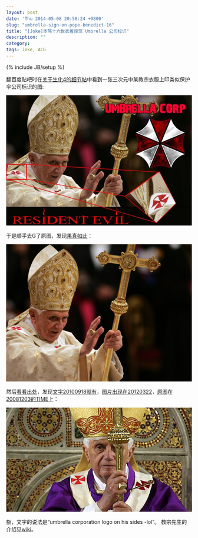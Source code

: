 ```yaml
---
layout: post
date: 'Thu 2014-05-08 20:58:24 +0800'
slug: "umbrella-sign-on-pope-benedict-16"
title: "[Joke]本笃十六世衣着惊现 Umbrella 公司标识"
description: ""
category: 
tags: Joke, ACG
---
```

{% include JB/setup %}

翻百度贴吧时在[关于生化4的细节帖](http://tieba.baidu.com/p/3026484380?pn=2#50069724521)中看到一张三次元中某教宗衣服上印类似保护伞公司标识的图:

![](/assets/images/2014/UmbrellaPB0.jpg)

于是顺手去G了原图，发现[果真如此](http://www.google.com.hk/imgres?imgurl=http://www.pe.com/incoming/20130211-039_vatican-pope-resigns.jpg.ece/BINARY/original/039_Vatican%2BPope%2BResigns.jpg&imgrefurl=http://www.pe.com/photos/photos-news/20130211-vatican-a-look-back-at-pope-benedict-xvi.ece?ssimg=889407&h=2222&w=3000&tbnid=pSD38vxP1uB5fM&zoom=1&tbnh=193&tbnw=261&usg=__ghBtc3B8OUhtj6oEjq0KB1CgEvA=)：

![](/assets/images/2014/UmbrellaPB1.jpg)

然后[看看出处](https://www.google.com.hk/search?newwindow=1&es_sm=91&qscrl=1&q=pope+benedict+umbrella+corporation&oq=pope+benedict+umbrella+corporation)，发现[文字20100918就有](http://www.godlikeproductions.com/forum1/message1194276/pg1)，[图片出现在20120322](http://www.funnyjunk.com/funny_pictures/286502/umbrella/)，[原图](http://theratzingerforum.yuku.com/reply/51978/Benedict-XVI-in-the-News#reply-51978)在[20081203的TIME](http://content.time.com/time/world/article/0,8599,1863465,00.html?iid=tsmodule)上：

![](/assets/images/2014/UmbrellaPB2.jpg)

额，文字的说法是“umbrella corporation logo on his sides -lol”。
教宗先生的介绍见[wiki](http://en.wikipedia.org/wiki/Pope_Benedict_XVI)。
